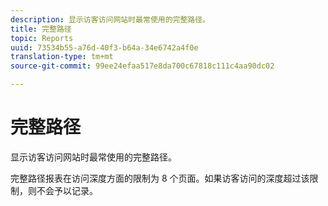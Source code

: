 ```yaml
---
description: 显示访客访问网站时最常使用的完整路径。
title: 完整路径
topic: Reports
uuid: 73534b55-a76d-40f3-b64a-34e6742a4f0e
translation-type: tm+mt
source-git-commit: 99ee24efaa517e8da700c67818c111c4aa90dc02

---
```



# 完整路径

显示访客访问网站时最常使用的完整路径。

完整路径报表在访问深度方面的限制为 8 个页面。如果访客访问的深度超过该限制，则不会予以记录。
